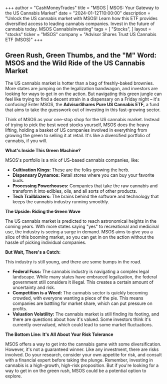 +++
author = "CashMoneyTrades"
title = "MSOS |  MSOS: Your Gateway to the US Cannabis Market"
date = "2024-01-12T10:00:00"
description = "Unlock the US cannabis market with MSOS! Learn how this ETF provides diversified access to leading cannabis companies. Invest in the future of cannabis today. MSOS CannabisInvesting"
tags = [
"Stocks",
]
layout = "stocks"
ticker = "MSOS"
company = "Advisor Shares Trust US Cannabis ETF (MSOS)"
+++
        


##  Green Rush, Green Thumbs, and the "M" Word:  MSOS and the Wild Ride of the US Cannabis Market

The US cannabis market is hotter than a bag of freshly-baked brownies. More states are jumping on the legalization bandwagon, and investors are looking for ways to get in on the action.  But navigating this green jungle can feel like trying to find a decent strain in a dispensary on a Friday night – it's confusing! Enter MSOS, the **AdvisorShares Pure US Cannabis ETF,** a fund that aims to take the guesswork out of investing in this fast-growing sector. 

Think of MSOS as your one-stop shop for the US cannabis market.  Instead of trying to pick the best weed stocks yourself, MSOS does the heavy lifting, holding a basket of US companies involved in everything from growing the green to selling it at retail. It's like a diversified portfolio of cannabis, if you will.

**What's Inside This Green Machine?**

MSOS's portfolio is a mix of US-based cannabis companies, like:

* **Cultivation Kings:** These are the folks growing the herb. 
* **Dispensary Dynamos:**  Retail stores where you can buy your favorite buds.
* **Processing Powerhouses:** Companies that take the raw cannabis and transform it into edibles, oils, and all sorts of other products.
* **Tech Trailblazers:**  The brains behind the software and technology that keeps the cannabis industry running smoothly.

**The Upside: Riding the Green Wave**

The US cannabis market is predicted to reach astronomical heights in the coming years.  With more states saying "yes" to recreational and medicinal use, the industry is seeing a surge in demand.  MSOS aims to give you a slice of this booming market, so you can get in on the action without the hassle of picking individual companies.

**But Wait, There's a Catch:**

This industry is still young, and there are some bumps in the road. 

* **Federal Fuss:**  The cannabis industry is navigating a complex legal landscape.  While many states have embraced legalization, the federal government still considers it illegal. This creates a certain amount of uncertainty and risk.
* **Competition is a Weed:**  The cannabis sector is quickly becoming crowded, with everyone wanting a piece of the pie.  This means companies are battling for market share, which can put pressure on profits.
* **Valuation Volatility:**  The cannabis market is still finding its footing, and there are questions about how it's valued.  Some investors think it's currently overvalued, which could lead to some market fluctuations.

**The Bottom Line:  It's All About Your Risk Tolerance**

MSOS offers a way to get into the cannabis game with some diversification. However, it's not a guaranteed winner.  Like any investment, there are risks involved.  Do your research, consider your own appetite for risk, and consult with a financial expert before taking the plunge.  Remember, investing in cannabis is a high-growth, high-risk proposition.  But if you're looking for a way to get in on the green rush, MSOS could be a potential option to explore. 

        